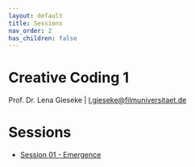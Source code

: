 ```yaml
---
layout: default
title: Sessions
nav_order: 2
has_children: false
---
```


# Creative Coding 1
  
Prof. Dr. Lena Gieseke \| l.gieseke@filmuniversitaet.de  
  
# Sessions

* [Session 01 - Emergence](01_emergence/README.md)


<!-- * [Session 02 - Emergence](02_emergence/README.md)
    * [Submissions - Motivation](02_emergence/02_submissions_01_motivation.md)
    * [Submissions - 10PRINT Pattern](02_emergence/02_submissions_02_pattern.md)
    * [Submissions - Concept Emergence](02_emergence/02_submissions_03_emergence.md)
* [Session 03 - Instructions](03_instructions/README.md)
    * [Submissions - Circles](03_instructions/03_submissions_01_circles.md)
    * [Submissions - Happiness](03_instructions/03_submissions_02_happiness.md)
    * [Submissions - Instructions](03_instructions/03_submissions_03_instructions.md)
* [Session 04 - Connection](04_connection/README.md)
* [Session 05 - Still Connecting](05_still_connecting/README.md)
* [Session 06 - Space](06_space/README.md)
    * [Code](06_space/code/)
* [Session 07 - Asynchronism](07_asynchronism/README.md)
    * [Code](07_asynchronism/code/cc1_ws2324_functions.js)
    * [Submissions - Your Own Scene](07_asynchronism/07_submissions_07_yourscene.md)
* [Session 08 - Systems](08_systems/README.md) -->
